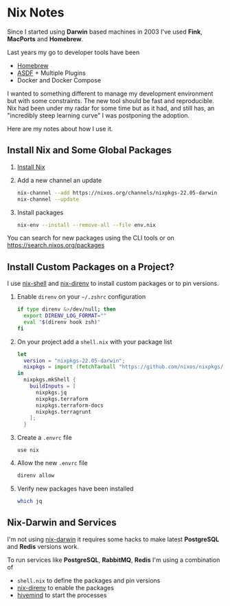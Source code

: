 # Nix Notes

Since I started using **Darwin** based machines in 2003 I've used **Fink**, **MacPorts** and **Homebrew**.

Last years my go to developer tools have been

- [Homebrew](https://brew.sh)
- [ASDF](https://github.com/asdf-vm/asdf) + Multiple Plugins
- Docker and Docker Compose

I wanted to something different to manage my development environment but with some constraints. The new tool should be fast and reproducible. Nix had been under my radar for some time but as it had, and still has, an "incredibly steep learning curve" I was postponing the adoption.

Here are my notes about how I use it.

## Install Nix and Some Global Packages

1. [Install Nix](https://nixos.org/manual/nix/stable/installation/installing-binary.html#installing-a-binary-distribution)

2. Add a new channel an update

    ```bash
    nix-channel --add https://nixos.org/channels/nixpkgs-22.05-darwin
    nix-channel --update
    ````

3. Install packages

    ```bash
    nix-env --install --remove-all --file env.nix
    ```

You can search for new packages using the CLI tools or on https://search.nixos.org/packages

## Install Custom Packages on a Project?

I use [nix-shell](https://nixos.org/manual/nix/stable/command-ref/nix-shell.html) and [nix-direnv](https://github.com/nix-community/nix-direnv) to install custom packages or to pin versions. 

1. Enable `direnv` on your `~/.zshrc` configuration

    ```bash
    if type direnv &>/dev/null; then
      export DIRENV_LOG_FORMAT=""
      eval "$(direnv hook zsh)"
    fi
    ```
    
2. On your project add a `shell.nix` with your package list

    ```nix
    let
      version = "nixpkgs-22.05-darwin";
      nixpkgs = import (fetchTarball "https://github.com/nixos/nixpkgs/archive/${version}.tar.gz") {};
    in
      nixpkgs.mkShell {
        buildInputs = [
          nixpkgs.jq
          nixpkgs.terraform
          nixpkgs.terraform-docs
          nixpkgs.terragrunt
        ];
      }
    ```

3. Create a `.envrc` file

    ```
    use nix
    ```

4. Allow the new `.envrc` file

    ```bash
    direnv allow
    ```
    
5. Verify new packages have been installed

    ```bash
    which jq
    ```

## Nix-Darwin and Services

I'm not using [nix-darwin](https://github.com/LnL7/nix-darwin) it requires some hacks to make latest **PostgreSQL** and **Redis** versions work.

To run services like **PostgreSQL**, **RabbitMQ**, **Redis** I'm using a combination of

- `shell.nix` to define the packages and pin versions
- [nix-direnv](https://github.com/nix-community/nix-direnv) to enable the packages
- [hivemind](https://github.com/DarthSim/hivemind#usage) to start the processes

